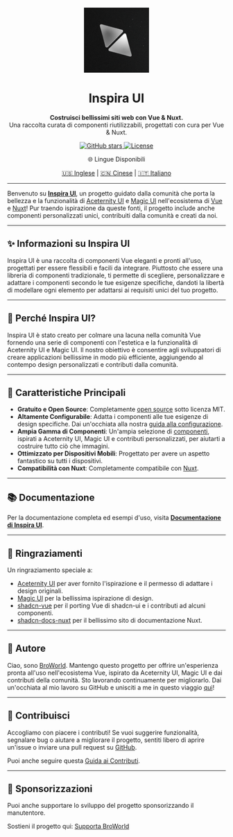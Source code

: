 <p align="center">
  <a href="https://github.com/bro-world/bro-world-frontend-ui">
    <img src="./logo.png" alt="Logo" width="150" />
  </a>
</p>
<h1 align="center">
  Inspira UI
</h1>
<p align="center">
  <b>Costruisci bellissimi siti web con Vue & Nuxt.</b><br>
  Una raccolta curata di componenti riutilizzabili, progettati con cura per Vue & Nuxt.
</p>

<p align="center">
  <a href="https://github.com/bro-world/bro-world-frontend-ui/stargazers">
    <img alt="GitHub stars" src="https://img.shields.io/github/stars/bro-world/bro-world-frontend-ui?style=social">
  </a>
  <a href="https://github.com/bro-world/bro-world-frontend-ui/blob/main/LICENSE">
    <img alt="License" src="https://img.shields.io/badge/License-MIT-yellow.svg">
  </a>  
</p>

<p align="center">🌐 Lingue Disponibili</p>

<p align="center">
  <a href="README.md">🇺🇸 Inglese</a> |
  <a href="README_CN.md">🇨🇳 Cinese</a> |
  <a href="README_IT.md">🇮🇹 Italiano</a>
</p>

---

Benvenuto su [**Inspira UI**](https://inspira-ui.com), un progetto guidato dalla comunità che porta la bellezza e la funzionalità di [Aceternity UI](https://ui.aceternity.com) e [Magic UI](https://magicui.design) nell'ecosistema di [Vue](https://vuejs.org) e [Nuxt](https://nuxt.com)! Pur traendo ispirazione da queste fonti, il progetto include anche componenti personalizzati unici, contribuiti dalla comunità e creati da noi.

---

## ✨ Informazioni su Inspira UI

Inspira UI è una raccolta di componenti Vue eleganti e pronti all'uso, progettati per essere flessibili e facili da integrare. Piuttosto che essere una libreria di componenti tradizionale, ti permette di scegliere, personalizzare e adattare i componenti secondo le tue esigenze specifiche, dandoti la libertà di modellare ogni elemento per adattarsi ai requisiti unici del tuo progetto.

---

## 🚀 Perché Inspira UI?

Inspira UI è stato creato per colmare una lacuna nella comunità Vue fornendo una serie di componenti con l'estetica e la funzionalità di Aceternity UI e Magic UI. Il nostro obiettivo è consentire agli sviluppatori di creare applicazioni bellissime in modo più efficiente, aggiungendo al contempo design personalizzati e contributi dalla comunità.

---

## 🎯 Caratteristiche Principali

- **Gratuito e Open Source**: Completamente [open source](https://github.com/bro-world/bro-world-frontend-ui) sotto licenza MIT.
- **Altamente Configurabile**: Adatta i componenti alle tue esigenze di design specifiche. Dai un'occhiata alla nostra [guida alla configurazione](/api/configuration).
- **Ampia Gamma di Componenti**: Un'ampia selezione di [componenti](/components), ispirati a Aceternity UI, Magic UI e contributi personalizzati, per aiutarti a costruire tutto ciò che immagini.
- **Ottimizzato per Dispositivi Mobili**: Progettato per avere un aspetto fantastico su tutti i dispositivi.
- **Compatibilità con Nuxt**: Completamente compatibile con [Nuxt](https://nuxt.com).

---

## 📚 Documentazione

Per la documentazione completa ed esempi d'uso, visita [**Documentazione di Inspira UI**](https://inspira-ui.com).

---

## 🙏 Ringraziamenti

Un ringraziamento speciale a:

- [Aceternity UI](https://ui.aceternity.com) per aver fornito l'ispirazione e il permesso di adattare i design originali.
- [Magic UI](https://magicui.design) per la bellissima ispirazione di design.
- [shadcn-vue](https://www.shadcn-vue.com) per il porting Vue di shadcn-ui e i contributi ad alcuni componenti.
- [shadcn-docs-nuxt](https://github.com/ZTL-UwU/shadcn-docs-nuxt) per il bellissimo sito di documentazione Nuxt.

---

## 👤 Autore

Ciao, sono [BroWorld](https://github.com/bro-world). Mantengo questo progetto per offrire un'esperienza pronta all'uso nell'ecosistema Vue, ispirato da Aceternity UI, Magic UI e dai contributi della comunità. Sto lavorando continuamente per migliorarlo. Dai un'occhiata al mio lavoro su GitHub e unisciti a me in questo viaggio [qui](https://github.com/bro-world/bro-world-frontend-ui)!

---

## 🌟 Contribuisci

Accogliamo con piacere i contributi! Se vuoi suggerire funzionalità, segnalare bug o aiutare a migliorare il progetto, sentiti libero di aprire un'issue o inviare una pull request su [GitHub](https://github.com/bro-world/bro-world-frontend-ui).

Puoi anche seguire questa [Guida ai Contributi](https://inspira-ui.com/getting-started/contribution).

---

## 💖 Sponsorizzazioni

Puoi anche supportare lo sviluppo del progetto sponsorizzando il manutentore.

Sostieni il progetto qui: [Supporta BroWorld](https://github.com/sponsors/bro-world)
